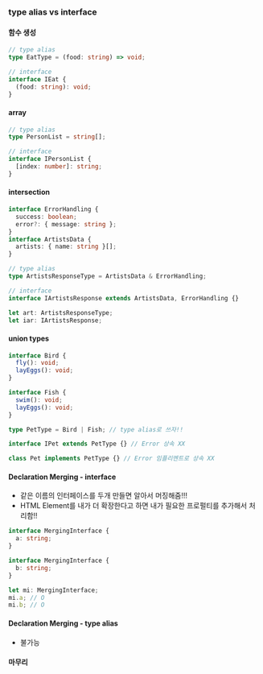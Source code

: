 ### type alias vs interface

#### 함수 생성

```ts
// type alias
type EatType = (food: string) => void;

// interface
interface IEat {
  (food: string): void;
}
```

#### array

```ts
// type alias
type PersonList = string[];

// interface
interface IPersonList {
  [index: number]: string;
}
```

#### intersection

```ts
interface ErrorHandling {
  success: boolean;
  error?: { message: string };
}
interface ArtistsData {
  artists: { name: string }[];
}

// type alias
type ArtistsResponseType = ArtistsData & ErrorHandling;

// interface
interface IArtistsResponse extends ArtistsData, ErrorHandling {}

let art: ArtistsResponseType;
let iar: IArtistsResponse;
```

#### union types

```ts
interface Bird {
  fly(): void;
  layEggs(): void;
}

interface Fish {
  swim(): void;
  layEggs(): void;
}

type PetType = Bird | Fish; // type alias로 쓰자!!

interface IPet extends PetType {} // Error 상속 XX

class Pet implements PetType {} // Error 임플리멘트로 상속 XX
```

#### Declaration Merging - interface

- 같은 이름의 인터페이스를 두개 만들면 알아서 머징해줌!!!
- HTML Element를 내가 더 확장한다고 하면 내가 필요한 프로펄티를 추가해서 처리함!!

```ts
interface MergingInterface {
  a: string;
}

interface MergingInterface {
  b: string;
}

let mi: MergingInterface;
mi.a; // O
mi.b; // O
```

#### Declaration Merging - type alias

- 불가능

#### 마무리
